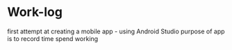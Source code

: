 # Work-log

first attempt at creating a mobile app - using Android Studio
purpose of app is to record time spend working
